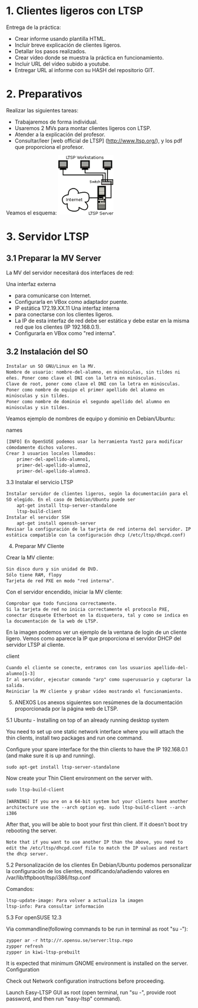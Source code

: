 # 1. Clientes ligeros con LTSP
Entrega de la práctica:
* Crear informe usando plantilla HTML.
* Incluir breve explicación de clientes ligeros.
* Detallar los pasos realizados.
* Crear vídeo donde se muestra la práctica en funcionamiento.
* Incluir URL del vídeo subido a youtube.
* Entregar URL al informe con su HASH del repositorio GIT.

# 2. Preparativos
Realizar las siguientes tareas:
* Trabajaremos de forma individual.
* Usaremos 2 MVs para montar clientes ligeros con LTSP.
* Atender a la explicación del profesor.
* Consultar/leer [web official de LTSP] (http://www.ltsp.org/), y los pdf 
  que proporciona el profesor.

Veamos el esquema:
![Esquema](./ltsp-diagram.png)

# 3. Servidor LTSP
## 3.1 Preparar la MV Server
La MV del servidor necesitará dos interfaces de red:

Una interfaz externa
* para comunicarse con Internet.
* Configurarla en VBox como adaptador puente.
* IP estática 172.19.XX.11
Una interfaz interna
* para conectarse con los clientes ligeros.
* La IP de esta interfaz de red debe ser estática y debe estar en la misma red que los clientes (IP 192.168.0.1).
* Configurarla en VBox como "red interna".

## 3.2 Instalación del SO

    Instalar un SO GNU/Linux en la MV.
    Nombre de usuario: nombre-del-alumno, en minúsculas, sin tildes ni eñes. Poner como clave el DNI con la letra en minúsculas.
    Clave de root, poner como clave el DNI con la letra en minúsculas.
    Poner como nombre de equipo el primer apellido del alumno en minúsculas y sin tildes.
    Poner como nombre de dominio el segundo apellido del alumno en minúsculas y sin tildes.

Veamos ejemplo de nombres de equipo y dominio en Debian/Ubuntu:

names

    [INFO] En OpenSUSE podemos usar la herramienta Yast2 para modificar cómodamente dichos valores.
    Crear 3 usuarios locales llamados:
        primer-del-apellido-alumno1,
        primer-del-apellido-alumno2,
        primer-del-apellido-alumno3.

3.3 Instalar el servicio LTSP

    Instalar servidor de clientes ligeros, según la documentación para el SO elegido. En el caso de Debian/Ubuntu puede ser
        apt-get install ltsp-server-standalone
        ltsp-build-client
    Instalar el servidor SSH
        apt-get install openssh-server
    Revisar la configuración de la tarjeta de red interna del servidor. IP estática compatible con la configuración dhcp (/etc/ltsp/dhcpd.conf)


4. Preparar MV Cliente

Crear la MV cliente:

    Sin disco duro y sin unidad de DVD.
    Sólo tiene RAM, flopy
    Tarjeta de red PXE en modo "red interna".

Con el servidor encendido, iniciar la MV cliente:

    Comprobar que todo funciona correctamente.
    Si la tarjeta de red no inicia correctamente el protocolo PXE, conectar disquete Etherboot en la disquetera, tal y como se indica en la documentación de la web de LTSP.

En la imagen podemos ver un ejemplo de la ventana de login de un cliente ligero. Vemos como aparece la IP que proporciona el servidor DHCP del servidor LTSP al cliente.

client

    Cuando el cliente se conecte, entramos con los usuarios apellido-del-alumno[1-3]
    Ir al servidor, ejecutar comando "arp" como superusuario y capturar la salida.
    Reiniciar la MV cliente y grabar vídeo mostrando el funcionamiento.


5. ANEXOS
Los anexos siguientes son resúmenes de la documentación proporcionada por la página web de LTSP.

5.1 Ubuntu - Installing on top of an already running desktop system

You need to set up one static network interface where you will attach the thin clients, install two packages and run one command.

Configure your spare interface for the thin clients to have the IP 192.168.0.1 (and make sure it is up and running).

    sudo apt-get install ltsp-server-standalone

Now create your Thin Client environment on the server with.

    sudo ltsp-build-client

    [WARNING] If you are on a 64-bit system but your clients have another architecture use the --arch option eg. sudo ltsp-build-client --arch i386

After that, you will be able to boot your first thin client. If it doesn't boot try rebooting the server.

    Note that if you want to use another IP than the above, you need to edit the /etc/ltsp/dhcpd.conf file to match the IP values and restart the dhcp server.

5.2 Personalización de los clientes
En Debian/Ubuntu podemos personalizar la configuración de los clientes, modificando/añadiendo valores en /var/lib/tftpboot/ltsp/i386/ltsp.conf

Comandos:

    ltsp-update-image: Para volver a actualiza la imagen
    ltsp-info: Para consultar información


5.3 For openSUSE 12.3

Via commandline(following commands to be run in terminal as root "su -"):

    zypper ar -r http://r.opensu.se/server:ltsp.repo
    zypper refresh
    zypper in kiwi-ltsp-prebuilt

It is expected that minimum GNOME environment is installed on the server.
Configuration

Check out Network configuration instructions before proceeding.

Launch Easy-LTSP GUI as root (open terminal, run "su -", provide root password, and then run "easy-ltsp" command). 
